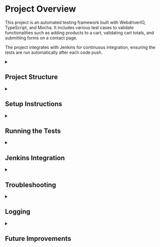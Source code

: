 # Project Overview
This project is an automated testing framework built with WebdriverIO, TypeScript, and Mocha.
It includes various test cases to validate functionalities such as adding products to a cart, validating cart totals, and submitting forms on a contact page.

The project integrates with Jenkins for continuous integration, ensuring the tests are run automatically after each code push.

<details>
<summary><h2>Project Structure</h2></summary>
The project follows a typical WebdriverIO structure with additional separation for page objects and data files.

```bash
├── constants/
│   └── urls.ts                 # URL Constants
├── data/
│   └── shopData.ts             # Contains product data for tests
├── logs/                       # Folder where log files will be stored
├── pages/
│   ├── base.page.ts            # Base page containing common functions
│   ├── cart.page.ts            # Page object for the Cart Page
│   ├── contact.page.ts         # Page object for the Contact Page
│   ├── home.page.ts            # Page object for the Home Page
│   ├── shop.page.ts            # Page object for the Shop Page
├── test/
│   └── specs/
│       ├── cart.spec.ts        # Test cases for the Cart
│       ├── contact.spec.ts     # Test cases for the Contact Page
├── utils/
│   └── logger.ts               # Utility for logging
|── .env                        # Environment variables for the project
├── wdio.conf.ts                # WebdriverIO configuration
├── .gitignore                  # Files to ignore in git
├── README.md                   # Project README file
└── tsconfig.json               # TypeScript configuration
```
</details>
<details>
<summary><h2>Setup Instructions</h2></summary>
To set up the project locally, follow these steps:

### Prerequisites
- **Node.js** (version 12.x or higher)
- **npm** (Node Package Manager)
- **WebdriverIO** (for running browser automation)
- **Java** (for Jenkins setup)

### Installation

### 1. Clone the repository:
```bash
git clone <repository-url>
cd planit-test
```

### 2. Install dependencies:
```bash
npm install
```

### 3. Ensure that **Java** is installed on your system for Jenkins setup, which you can verify by running:
```bash
java -version
```

### 4. Configure Environment Variables:
Create a `.env` file in the root of your project directory. This file is used to set important configuration options, such as enabling/disabling Winston logging and setting the log level.

Example `.env` file:
```bash
USE_WINSTON=true
LOG_LEVEL=info
```
You can modify these values based on your logging preferences and requirements.

</details>
<details>
<summary><h2>Running the Tests</h2></summary>
You can execute the test suite by running the following command:
This will run all tests defined in the test/specs/ folder using the configuration provided in wdio.conf.ts.

The `.env` file controls the logging output during test execution.
Ensure that the `.env` file is correctly set up before running the tests to adjust the verbosity of logs and the logger backend (Winston or console).

```bash
npx wdio run wdio.conf.ts
```
or
```bash
npm test
```

## Running specific tests
If you want to run a specific test suite, you can modify the command like this:
You can replace cart.spec.ts with any test file you want to execute individually.
```bash
npx wdio run wdio.conf.ts --spec test/specs/cart.spec.ts
```
</details>
<details>
<summary><h2>Jenkins Integration</h2></summary>

### Set up **Jenkins** if necessary.

This project is ready for Jenkins integration. Follow the instructions below to set it up:

### 1. Install Jenkins (if not already installed)
If you don't have Jenkins installed on your local machine or server, you can follow the installation instructions [here](https://www.jenkins.io/doc/book/installing/).

### 2. Configure Jenkins Job
- Create a new Jenkins job.
- Under "Source Code Management," add your Git repository.
- Under "Build," add an "Execute Shell" or "Execute Batch Command" build step with the following command:
```bash
npm install
npx wdio run wdio.conf.ts
```

Ensure that the `.env` file is included or configured within Jenkins so that environment variables such as `USE_WINSTON` and `LOG_LEVEL` are correctly applied when running the tests. This will allow Jenkins to use the same logging configuration as your local environment.

</details>
<details>
<summary><h2>Troubleshooting</h2></summary>

### Common Issues:

 - **WebdriverIO not finding elements:**
   - Ensure that element selectors are correct and that the application is loading as expected.
   - Use browser debug tools (like Chrome DevTools) to verify element selectors.

 - **Test failures due to timeouts:**
   - You can increase the timeout durations in `wdio.conf.ts` under `waitforTimeout` and `connectionRetryTimeout`.

 - **Issues with Jenkins:**
   - Make sure Jenkins has access to all necessary environment variables and system paths.
   - Check Jenkins logs for any issues with plugin installations or builds.
 
 - **Issues with logs:**
    - If logs are not appearing as expected or the tests are failing unexpectedly, check the `.env` file to ensure the environment variables are correctly set.
    - For example, setting `LOG_LEVEL=debug` can provide more detailed logs for troubleshooting.

### Debugging:
To debug the test cases, you can use the following steps:
```bash
npx wdio run wdio.conf.ts --debug
```
</details>
<details>
<summary><h2>Logging</h2></summary>

The project uses a logging utility located in `utils/logger.ts`. This allows consistent logging across different environments with or without Winston.

#### Using Winston
By default, Winston is used to capture and format logs. If Winston is enabled via environment variables, logs will be structured with timestamps and log levels (e.g., INFO, ERROR). Logs can also be directed to different transports (e.g., files, console).

#### Environment Configuration
Environment Configuration

Logging behavior is controlled by environment variables defined in the `.env` file. Here's how to configure it:

```bash
USE_WINSTON=true  # Enable or disable Winston logging
LOG_LEVEL=info    # Set the log level (info, warn, error, debug)
```

If Winston is disabled, a simpler console logging system is used, which outputs logs directly to the console with timestamps in ISO format.

#### Log Levels
- **INFO**: General information about test steps.
- **WARN**: Warnings about potential issues.
- **ERROR**: Critical issues that cause test failures.
- **DEBUG**: Detailed debugging information, useful for development and troubleshooting.

#### Example Log Output:

Logs will include the following information:

 - Timestamp (in the format YYYY-MM-DD HH:mm:ss or ISO 8601 for fallback)
 - Log level (INFO, WARN, ERROR, DEBUG)
 - Message detailing the current test step or error


Example output with Winston or without Winston

```bash
2024-09-24 15:34:56 [INFO]: Navigated to Shop page successfully
2024-09-24 15:34:57 [ERROR]: Error adding product to cart: Product not found
```

#### How to use Logging:

To add custom log messages throughout the code, use the `customLogger` function:

```bash
customLogger('Navigated to Shop page successfully', LogLevel.INFO);
```
</details>
<details>
<summary><h2>Future Improvements</h2></summary>

1. **Add More Test Coverage**:
   - Expand the test coverage to include edge cases and negative test scenarios.

2. **Integration with Cloud Testing Platforms**:
   - Integrate with services like BrowserStack or Sauce Labs to execute tests on multiple browsers and devices.

3. **Improve Reporting**:
   - Implement enhanced test reporting, perhaps using Allure or a similar reporting tool.

4. **Parallel Test Execution**:
   - Configure WebdriverIO to run tests in parallel across different browser sessions to reduce execution time.

</details>